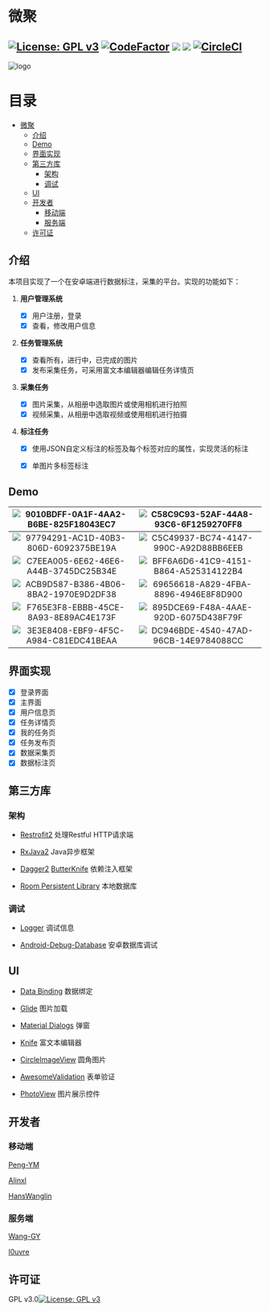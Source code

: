 # 微聚

[![License: GPL v3](https://img.shields.io/badge/License-GPL%20v3-blue.svg)](https://www.gnu.org/licenses/gpl-3.0)
[![CodeFactor](https://www.codefactor.io/repository/github/peng-ym/weiju-androidclient/badge)](https://www.codefactor.io/repository/github/peng-ym/weiju-androidclient)
![](https://tokei.rs/b1/github/Peng-YM/WeiJu-AndroidClient)
![](https://tokei.rs/b1/github/Peng-YM/WeiJu-AndroidClient?category=files)
[![CircleCI](https://circleci.com/gh/Peng-YM/WeiJu-AndroidClient/tree/master.svg?style=svg&circle-token=5b83b358dafd7082f76eeb2de4412045b3832b46)](https://circleci.com/gh/Peng-YM/AndroidClient/tree/master)
--------
![logo](https://ws3.sinaimg.cn/large/006tNc79gy1fsbemu29jlj30a00a0tbp.jpg)

目录
=================

   * [微聚](#微聚)
      * [介绍](#介绍)
      * [Demo](#demo)
      * [界面实现](#界面实现)
      * [第三方库](#第三方库)
         * [架构](#架构)
         * [调试](#调试)
      * [UI](#ui)
      * [开发者](#开发者)
         * [移动端](#移动端)
         * [服务端](#服务端)
      * [许可证](#许可证)

## 介绍

本项目实现了一个在安卓端进行数据标注，采集的平台。实现的功能如下：

1. **用户管理系统**

   - [x] 用户注册，登录
   - [x] 查看，修改用户信息

2. **任务管理系统**

   - [x] 查看所有，进行中，已完成的图片
   - [x] 发布采集任务，可采用富文本编辑器编辑任务详情页

3. **采集任务**

   - [x] 图片采集，从相册中选取图片或使用相机进行拍照
   - [x] 视频采集，从相册中选取视频或使用相机进行拍摄

4. **标注任务**

   - [x] 使用JSON自定义标注的标签及每个标签对应的属性，实现灵活的标注

     

   - [x] 单图片多标签标注

## Demo

| ![9010BDFF-0A1F-4AA2-B6BE-825F18043EC7](https://ws2.sinaimg.cn/large/006tNc79gy1fsbeu8m3daj30bj0kegpx.jpg) | ![C58C9C93-52AF-44A8-93C6-6F1259270FF8](https://ws4.sinaimg.cn/large/006tNc79gy1fsbetmwgilj30bj0ke7cn.jpg) |
| :----------------------------------------------------------: | :----------------------------------------------------------: |
| ![97794291-AC1D-40B3-806D-6092375BE19A](https://ws3.sinaimg.cn/large/006tNc79gy1fsbeuoiq2fj30bj0keadg.jpg) | ![C5C49937-BC74-4147-990C-A92D88BB6EEB](https://ws4.sinaimg.cn/large/006tNc79gy1fsbeuxb26ej30bj0kegpy.jpg) |
| ![C7EEA005-6E62-46E6-A44B-3745DC25B34E](https://ws4.sinaimg.cn/large/006tNc79gy1fsbev30mntj30bj0keq4v.jpg) | ![BFF6A6D6-41C9-4151-B864-A525314122B4](https://ws4.sinaimg.cn/large/006tNc79gy1fsbev98xltj30bj0kegqz.jpg) |
| ![ACB9D587-B386-4B06-8BA2-1970E9D2DF38](https://ws1.sinaimg.cn/large/006tNc79gy1fsbevt8xofj30bj0ke0y1.jpg) | ![69656618-A829-4FBA-8896-4946E8F8D900](https://ws3.sinaimg.cn/large/006tNc79gy1fsbevzc8tdj30bj0ke778.jpg) |
| ![F765E3F8-EBBB-45CE-8A93-8E89AC4E173F](https://ws4.sinaimg.cn/large/006tNc79gy1fsbewa1chij30bj0kedhg.jpg) | ![895DCE69-F48A-4AAE-920D-6075D438F79F](https://ws4.sinaimg.cn/large/006tNc79gy1fsbewf9o9rj30bj0keab8.jpg) |
| ![3E3E8408-EBF9-4F5C-A984-C81EDC41BEAA](https://ws2.sinaimg.cn/large/006tNc79gy1fsbexrnwbpj30bj0kewiv.jpg) | ![DC946BDE-4540-47AD-96CB-14E9784088CC](https://ws4.sinaimg.cn/large/006tNc79gy1fsbez2tyjej30bj0ke76e.jpg) |

## 界面实现

- [x] 登录界面
- [x] 主界面
- [x] 用户信息页
- [x] 任务详情页
- [x] 我的任务页
- [x] 任务发布页
- [x] 数据采集页
- [x] 数据标注页
## 第三方库

### 架构

- [Restrofit2](https://github.com/square/retrofit) 处理Restful HTTP请求端

- [RxJava2](https://github.com/ReactiveX/RxJava) Java异步框架

- [Dagger2](https://github.com/google/dagger) [ButterKnife](http://jakewharton.github.io/butterknife/) 依赖注入框架

- [Room Persistent Library](https://developer.android.com/topic/libraries/architecture/room)  本地数据库

### 调试

- [Logger](https://github.com/orhanobut/logger) 调试信息

- [Android-Debug-Database](https://github.com/amitshekhariitbhu/Android-Debug-Database) 安卓数据库调试

## UI

- [Data Binding](https://developer.android.com/topic/libraries/data-binding/index.html) 数据绑定

- [Glide](https://github.com/bumptech/glide) 图片加载

- [Material Dialogs](https://github.com/afollestad/material-dialogs) 弹窗

- [Knife](https://github.com/mthli/Knife) 富文本编辑器

- [CircleImageView](https://github.com/hdodenhof/CircleImageView) 圆角图片
- [AwesomeValidation]() 表单验证
- [PhotoView](https://github.com/chrisbanes/PhotoView) 图片展示控件

## 开发者

### 移动端

[Peng-YM](https://github.com/Peng-YM)

[Alinxl](https://github.com/Alinxl)

[HansWanglin](https://github.com/Hanswanglin)

### 服务端

[Wang-GY](https://github.com/Wang-GY)

[l0uvre](https://github.com/l0uvre)

## 许可证

GPL v3.0[![License: GPL v3](https://img.shields.io/badge/License-GPL%20v3-blue.svg)](https://www.gnu.org/licenses/gpl-3.0)
